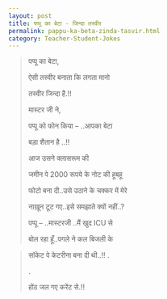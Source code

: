 ```yaml
---
layout: post
title: पप्पू का बेटा - जिन्दा तस्वीर
permalink: pappu-ka-beta-zinda-tasvir.html
category: Teacher-Student-Jokes
---
```

> पप्पू का बेटा,
> 
> ऐसी तस्वीर बनाता कि लगता मानो
> 
> तस्वीर जिन्दा है.!!
> 
> मास्टर जी ने,
> 
> पप्पू को फोन किया – ..आपका बेटा
> 
> बड़ा शैतान है ..!!
> 
> आज उसने क्लासरूम की
> 
> जमीन पे 2000 रूपये के नोट की हूबहू
> 
> फोटो बना दी..उसे उठाने के चक्कर में मेरे
> 
> नाख़ून टूट गए..इसे समझाते क्यों नहीं..?
> 
> पप्पू – ..मास्टरजी ..मैं खुद ICU से
> 
> बोल रहा हूँ..पगले ने कल बिजली के

> सॉकेट पे केटरीना बना दी थी..!!
> .
> 
> .
> 
> होंठ जल गए करेंट से.!!